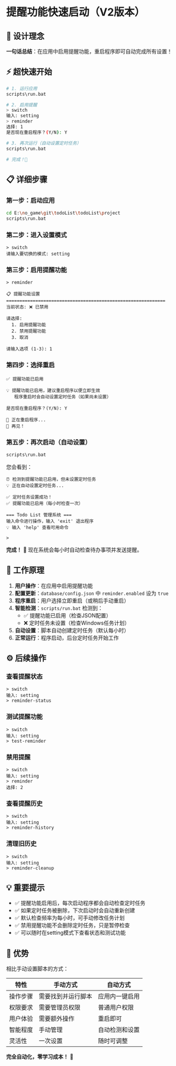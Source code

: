 # 提醒功能快速启动（V2版本）

## 🎯 设计理念

**一句话总结**：在应用中启用提醒功能，重启程序即可自动完成所有设置！

## ⚡ 超快速开始

```bash
# 1. 运行应用
scripts\run.bat

# 2. 启用提醒
> switch
输入: setting
> reminder
选择: 1
是否现在重启程序？(Y/N): Y

# 3. 再次运行（自动设置定时任务）
scripts\run.bat

# 完成！🎉
```

## 📋 详细步骤

### 第一步：启动应用

```bash
cd E:\no_game\git\todoList\todoList\project
scripts\run.bat
```

### 第二步：进入设置模式

```
> switch
请输入要切换的模式: setting
```

### 第三步：启用提醒功能

```
> reminder

📋 提醒功能设置
============================================================
当前状态: ❌ 已禁用

请选择:
  1. 启用提醒功能
  2. 禁用提醒功能
  3. 取消

请输入选项 (1-3): 1
```

### 第四步：选择重启

```
✅ 提醒功能已启用

💡 提醒功能已启用，建议重启程序以便立即生效
   程序重启时会自动设置定时任务（如果尚未设置）

是否现在重启程序？(Y/N): Y

🔄 正在重启程序...
👋 再见！
```

### 第五步：再次启动（自动设置）

```bash
scripts\run.bat
```

您会看到：
```
⏰ 检测到提醒功能已启用，但未设置定时任务
💡 正在自动设置定时任务...

✅ 定时任务设置成功！
✅ 提醒功能已启用（每小时检查一次）

=== Todo List 管理系统 ===
输入命令进行操作，输入 'exit' 退出程序
💡 输入 'help' 查看可用命令

>
```

**完成！** 🎉 现在系统会每小时自动检查待办事项并发送提醒。

## 🔄 工作原理

1. **用户操作**：在应用中启用提醒功能
2. **配置更新**：`database/config.json` 中 `reminder.enabled` 设为 `true`
3. **程序重启**：用户选择立即重启（或稍后手动重启）
4. **智能检测**：`scripts/run.bat` 检测到：
   - ✅ 提醒功能已启用（检查JSON配置）
   - ❌ 定时任务未设置（检查Windows任务计划）
5. **自动设置**：脚本自动创建定时任务（默认每小时）
6. **正常运行**：程序启动，后台定时任务开始工作

## ⚙️ 后续操作

### 查看提醒状态

```
> switch
输入: setting
> reminder-status
```

### 测试提醒功能

```
> switch
输入: setting
> test-reminder
```

### 禁用提醒

```
> switch
输入: setting
> reminder
选择: 2
```

### 查看提醒历史

```
> switch
输入: setting
> reminder-history
```

### 清理旧历史

```
> switch
输入: setting
> reminder-cleanup
```

## 💡 重要提示

- ✅ 提醒功能启用后，每次启动程序都会自动检查定时任务
- ✅ 如果定时任务被删除，下次启动时会自动重新创建
- ✅ 默认检查频率为每小时，可手动修改任务计划
- ✅ 禁用提醒功能不会删除定时任务，只是暂停检查
- ✅ 可以随时在setting模式下查看状态和测试功能

## 🎊 优势

相比手动设置脚本的方式：

| 特性 | 手动方式 | 自动方式 |
|------|---------|---------|
| 操作步骤 | 需要找到并运行脚本 | 应用内一键启用 |
| 权限要求 | 需要管理员权限 | 普通用户权限 |
| 用户体验 | 需要额外操作 | 重启即可 |
| 智能程度 | 手动管理 | 自动检测和设置 |
| 灵活性 | 一次设置 | 随时可调整 |

**完全自动化，零学习成本！** 🚀


